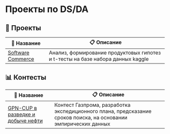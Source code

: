 # Проекты по DS/DA

## 📁 Проекты

| 📂 Название | 📋 Описание |
|-----------|------------|
| [Software Commerce](./projects/software_commerce) | Анализ, формирование продуктовых гипотез и t-тесты на базе набора данных kaggle |


## 📊 Контесты
| 📂 Название | 📋 Описание |
|-----------|------------|
| [GPN-CUP в разведке и добыче нефти](./projects/gazprom_gpn_cup) | Контест Газпрома, разработка экспедиционного плана, предсказание сроков поиска, на основании эмпирических данных |
